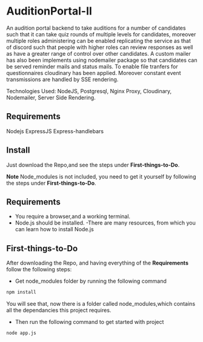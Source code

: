 # AuditionPortal-II
An audition portal backend to take auditions for a number of candidates such that it can take quiz rounds of multiple levels for candidates, moreover multiple roles administering can be enabled replicating the service as that of discord such that people with higher roles can review responses as well as have a greater range of control over other candidates. A custom mailer has also been implements using nodemailer package so that candidates can be served reminder mails and status mails. To enable file tranfers for questionnaires cloudinary has been applied. Moreover constant event transmissions are handled by SSE rendering.

Technologies Used: NodeJS, Postgresql, Nginx Proxy, Cloudinary, Nodemailer, Server Side Rendering.

## Requirements
Nodejs
ExpressJS
Express-handlebars

## Install
Just download the Repo,and see the steps under **First-things-to-Do**.

**Note**
Node_modules is not included, you need to get it yourself by following the steps under **First-things-to-Do**.

## Requirements
- You require a browser,and a working terminal.
- Node.js should be installed.
    -There are many resources, from which you can learn how to install Node.js

## First-things-to-Do
After downloading the Repo, and having everything of the **Requirements** follow the following steps:
- Get node_modules folder by running the following command
```sh
npm install
```
You will see that, now there is a folder called node_modules,which contains all the dependancies this project requires.
- Then run the following command to get started with project
```sh
node app.js
```
